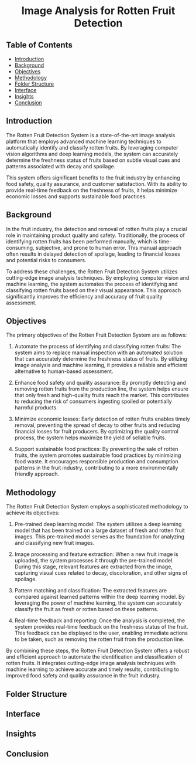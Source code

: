 <h1 align='center'>Image Analysis for Rotten Fruit Detection</h1>

## Table of Contents
* [Introduction](#introduction)
* [Background](#background)
* [Objectives](#objectives)
* [Methodology](#methodology)
* [Folder Structure](#folder-structure)
* [Interface](#interface)
* [Insights](#insights)
* [Conclusion](#conclusion)

## Introduction

The Rotten Fruit Detection System is a state-of-the-art image analysis platform that employs advanced machine learning techniques to automatically identify and classify rotten fruits. By leveraging computer vision algorithms and deep learning models, the system can accurately determine the freshness status of fruits based on subtle visual cues and patterns associated with decay and spoilage.

This system offers significant benefits to the fruit industry by enhancing food safety, quality assurance, and customer satisfaction. With its ability to provide real-time feedback on the freshness of fruits, it helps minimize economic losses and supports sustainable food practices.

## Background

In the fruit industry, the detection and removal of rotten fruits play a crucial role in maintaining product quality and safety. Traditionally, the process of identifying rotten fruits has been performed manually, which is time-consuming, subjective, and prone to human error. This manual approach often results in delayed detection of spoilage, leading to financial losses and potential risks to consumers.

To address these challenges, the Rotten Fruit Detection System utilizes cutting-edge image analysis techniques. By employing computer vision and machine learning, the system automates the process of identifying and classifying rotten fruits based on their visual appearance. This approach significantly improves the efficiency and accuracy of fruit quality assessment.

## Objectives

The primary objectives of the Rotten Fruit Detection System are as follows:

1. Automate the process of identifying and classifying rotten fruits: The system aims to replace manual inspection with an automated solution that can accurately determine the freshness status of fruits. By utilizing image analysis and machine learning, it provides a reliable and efficient alternative to human-based assessment.

2. Enhance food safety and quality assurance: By promptly detecting and removing rotten fruits from the production line, the system helps ensure that only fresh and high-quality fruits reach the market. This contributes to reducing the risk of consumers ingesting spoiled or potentially harmful products.

3. Minimize economic losses: Early detection of rotten fruits enables timely removal, preventing the spread of decay to other fruits and reducing financial losses for fruit producers. By optimizing the quality control process, the system helps maximize the yield of sellable fruits.

4. Support sustainable food practices: By preventing the sale of rotten fruits, the system promotes sustainable food practices by minimizing food waste. It encourages responsible production and consumption patterns in the fruit industry, contributing to a more environmentally friendly approach.

## Methodology

The Rotten Fruit Detection System employs a sophisticated methodology to achieve its objectives:

1. Pre-trained deep learning model: The system utilizes a deep learning model that has been trained on a large dataset of fresh and rotten fruit images. This pre-trained model serves as the foundation for analyzing and classifying new fruit images.

2. Image processing and feature extraction: When a new fruit image is uploaded, the system processes it through the pre-trained model. During this stage, relevant features are extracted from the image, capturing visual cues related to decay, discoloration, and other signs of spoilage.

3. Pattern matching and classification: The extracted features are compared against learned patterns within the deep learning model. By leveraging the power of machine learning, the system can accurately classify the fruit as fresh or rotten based on these patterns.

4. Real-time feedback and reporting: Once the analysis is completed, the system provides real-time feedback on the freshness status of the fruit. This feedback can be displayed to the user, enabling immediate actions to be taken, such as removing the rotten fruit from the production line.

By combining these steps, the Rotten Fruit Detection System offers a robust and efficient approach to automate the identification and classification of rotten fruits. It integrates cutting-edge image analysis techniques with machine learning to achieve accurate and timely results, contributing to improved food safety and quality assurance in the fruit industry.

## Folder Structure
## Interface
## Insights
## Conclusion

